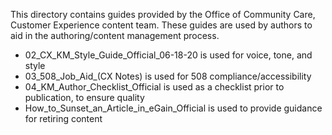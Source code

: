 This directory contains guides provided by the Office of Community Care, Customer Experience content team. These guides are used by authors to aid in the authoring/content management process.

- 02_CX_KM_Style_Guide_Official_06-18-20 is used for voice, tone, and style
- 03_508_Job_Aid_(CX Notes) is used for 508 compliance/accessibility
- 04_KM_Author_Checklist_Official is used as a checklist prior to publication, to ensure quality
- How_to_Sunset_an_Article_in_eGain_Official is used to provide guidance for retiring content
